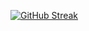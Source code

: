 [![GitHub Streak](https://github-readme-streak-stats.herokuapp.com?user=aydinerenkeskin&theme=radical&hide_border=true)](https://git.io/streak-stats)
